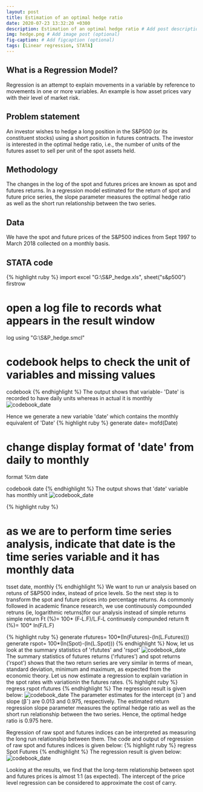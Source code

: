 ```yaml
---
layout: post
title: Estimation of an optimal hedge ratio
date: 2020-07-23 13:32:20 +0300
description: Estimation of an optimal hedge ratio # Add post description (optional)
img: hedge.png # Add image post (optional)
fig-caption: # Add figcaption (optional)
tags: [Linear regression, STATA]
---
```

## What is a Regression Model?
Regression is an attempt to explain movements in a variable by reference to movements in one or more variables. An example is how asset prices vary with their level of market risk. 

## Problem statement
An investor wishes to hedge a long position in the S&P500 (or its constituent stocks) using a short position in futures contracts. The investor is interested in the optimal hedge ratio, i.e., the number of units of the futures asset to sell per unit of the spot assets held.

## Methodology
The changes in the log of the spot and futures prices are known as spot and futures returns. In a regression model estimated for the return of spot and future price series, the slope parameter measures the optimal hedge ratio as well as the short run relationship between the two series. 

## Data
We have the spot and future prices of the S&P500 indices from Sept 1997 to March 2018 collected on a monthly basis.  

## STATA code
{% highlight ruby %}
import excel "G:\S&P_hedge.xls", sheet("s&p500") firstrow

# open a log file to records what appears in the result window
log using "G:\S&P_hedge.smcl"

# codebook helps to check the unit of variables and missing values
codebook 
{% endhighlight %}
The output shows that variable- 'Date' is recorded to have daily units whereas in actual it is monthly
![codebook_date]({{site.baseurl}}/assets/img/hedge/img1Date.png)

Hence we generate a new variable 'date' which contains the monthly equivalent of 'Date'
{% highlight ruby %}
generate date= mofd(Date)

# change display format of 'date' from daily to monthly
format %tm date

codebook date
{% endhighlight %}
The output shows that 'date' variable has monthly unit
![codebook_date]({{site.baseurl}}/assets/img/hedge/img2Daterevised.png)

{% highlight ruby %}
# as we are to perform time series analysis, indicate that date is the time series variable and it has monthly data
tsset date, monthly
{% endhighlight %}
We want to run ur analysis based on retuns of S&P500 index, instead of price levels. So the next step is to transform the spot and future prices into percentage returns. As commonly followed in academic finance research, we use continuously compounded retruns (ie, logarithmic returns)for our analysis instead of simple returns
simple return Ft (%)= 100* (F‐L.F)/L.F‐L
continuesly compunded return ft (%)= 100* ln(F/L.F)

{% highlight ruby %}
generate rfutures= 100*(ln(Futures)-(ln(L.Futures)))
generate rspot= 100*(ln(Spot)-(ln(L.Spot)))
{% endhighlight %}
Now, let us look at the summary statistics of 'rfututes' and 'rspot'
![codebook_date]({{site.baseurl}}/assets/img/hedge/img3_summarise.png)
The summary statistics of futures returns ('rfutures') and spot returns ('rspot') shows that the two return series are very similar in terms of mean, standard deviation, minimum and maximum, as expected from the economic theory.
Let us now estimate a regression to explain variation in the spot rates with variationin the futures rates.
{% highlight ruby %}
regress rspot rfutures
{% endhighlight %}
The regression result is given below:
![codebook_date]({{site.baseurl}}/assets/img/hedge/img4RegressRspotRfutures.png)
The parameter estimates for the intercept (αˆ) and slope (βˆ) are 0.013 and 0.975, respectively. The estimated return regression slope parameter measures the optimal hedge ratio as well as the short run relationship between the two series. Hence, the optimal hedge ratio is 0.975 here.

Regression of raw spot and futures indices can be interpreted as measuring the long run relationship between them. The code and output of regression of raw spot and futures indices is given below:
{% highlight ruby %}
regress Spot Futures
{% endhighlight %}
The regression result is given below:
![codebook_date]({{site.baseurl}}/assets/img/hedge/img5RegressSpotFutures.png)

Looking at the results, we find that the long-term relationship between spot and futures prices is almost 1:1 (as expected). The intercept of the price level regression can be considered to approximate the cost of carry.


